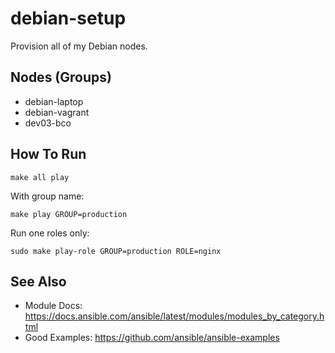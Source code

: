 debian-setup
============

Provision all of my Debian nodes.


Nodes (Groups)
--------------

* debian-laptop
* debian-vagrant
* dev03-bco


How To Run
----------

    make all play

With group name:

    make play GROUP=production

Run one roles only:

    sudo make play-role GROUP=production ROLE=nginx


See Also
--------

* Module Docs: https://docs.ansible.com/ansible/latest/modules/modules_by_category.html
* Good Examples: https://github.com/ansible/ansible-examples
